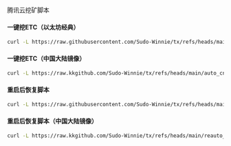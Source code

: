 腾讯云挖矿脚本
#### 一键挖ETC（以太坊经典）
```bash
curl -L https://raw.githubusercontent.com/Sudo-Winnie/tx/refs/heads/main/auto.sh -o auto.sh && chmod +x auto.sh && bash auto.sh
```
#### 一键挖ETC（中国大陆镜像）
```bash
curl -L https://raw.kkgithub.com/Sudo-Winnie/tx/refs/heads/main/auto_cn.sh -o auto_cn.sh && chmod +x auto_cn.sh && bash auto_cn.sh
```
#### 重启后恢复脚本
```bash
curl -L https://raw.githubusercontent.com/Sudo-Winnie/tx/refs/heads/main/reauto.sh -o reauto.sh && chmod +x reauto.sh && bash reauto.sh
```
#### 重启后恢复脚本（中国大陆镜像）
```bash
curl -L https://raw.kkgithub.com/Sudo-Winnie/tx/refs/heads/main/reauto_cn.sh -o reauto_cn.sh && chmod +x reauto_cn.sh && bash reauto_cn.sh
```
